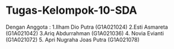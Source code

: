 # Tugas-Kelompok-10-SDA
Dengan Anggota :
1.Ilham Dio Putra             (G1A021024) 
2.Esti Asmareta               (G1A021042)
3.Ariq Abdurrahman            (G1A021036) 
4. Novia Evianti              (G1A021072) 
5. Apri Nugraha Joas Putra    (G1A021078)
